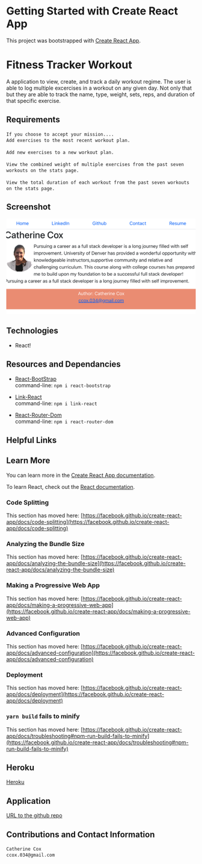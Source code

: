 # Getting Started with Create React App

This project was bootstrapped with [Create React App](https://github.com/facebook/create-react-app).

# Fitness Tracker Workout

A application to view, create, and track a daily workout regime. The user is able to log multiple excercises in a workout on any given day. Not only that but they are able to track the name, type, weight, sets, reps, and duration of that specific exercise.

## Requirements

<!-- ----------------------- -->

```
If you choose to accept your mission....
Add exercises to the most recent workout plan.

Add new exercises to a new workout plan.

View the combined weight of multiple exercises from the past seven workouts on the stats page.

View the total duration of each workout from the past seven workouts on the stats page.
```

## Screenshot

<!-- ----------------------- -->

![Screen Shot](./screenshot.png)

## Technologies

<!-- ----------------------- -->

- React!

## Resources and Dependancies

<!-- ----------------------- -->

- [React-BootStrap](https://www.npmjs.com/package/react-bootstrap)<br />
  command-line: `npm i react-bootstrap`

- [Link-React](https://www.npmjs.com/package/link-react)<br />
  command-line: `npm i link-react`

- [React-Router-Dom](https://www.npmjs.com/package/react-router-dom)<br />
  command-line: `npm i react-router-dom`

## Helpful Links

## Learn More

You can learn more in the [Create React App documentation](https://facebook.github.io/create-react-app/docs/getting-started).

To learn React, check out the [React documentation](https://reactjs.org/).

### Code Splitting

This section has moved here: [https://facebook.github.io/create-react-app/docs/code-splitting](https://facebook.github.io/create-react-app/docs/code-splitting)

### Analyzing the Bundle Size

This section has moved here: [https://facebook.github.io/create-react-app/docs/analyzing-the-bundle-size](https://facebook.github.io/create-react-app/docs/analyzing-the-bundle-size)

### Making a Progressive Web App

This section has moved here: [https://facebook.github.io/create-react-app/docs/making-a-progressive-web-app](https://facebook.github.io/create-react-app/docs/making-a-progressive-web-app)

### Advanced Configuration

This section has moved here: [https://facebook.github.io/create-react-app/docs/advanced-configuration](https://facebook.github.io/create-react-app/docs/advanced-configuration)

### Deployment

This section has moved here: [https://facebook.github.io/create-react-app/docs/deployment](https://facebook.github.io/create-react-app/docs/deployment)

### `yarn build` fails to minify

This section has moved here: [https://facebook.github.io/create-react-app/docs/troubleshooting#npm-run-build-fails-to-minify](https://facebook.github.io/create-react-app/docs/troubleshooting#npm-run-build-fails-to-minify)

## Heroku

<!-- ----------------------- -->

[Heroku](https://mysterious-river-96466.herokuapp.com/)

<!-- mysterious-river-96466 -->

## Application

<!-- ----------------------- -->

[URL to the github repo](https://github.com/beachbrunet/Fitness_tracker_workout)

## Contributions and Contact Information

<!-- ----------------------- -->

```
Catherine Cox
ccox.034@gmail.com
```
